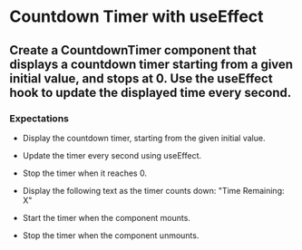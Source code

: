 # Countdown Timer with useEffect
## Create a CountdownTimer component that displays a countdown timer starting from a given initial value, and stops at 0. Use the useEffect hook to update the displayed time every second.
### Expectations
* Display the countdown timer, starting from the given initial value.

* Update the timer every second using useEffect.

* Stop the timer when it reaches 0.

* Display the following text as the timer counts down: "Time Remaining: X"

* Start the timer when the component mounts.

* Stop the timer when the component unmounts.